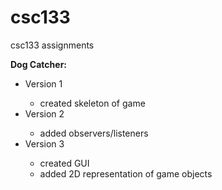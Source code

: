 # csc133
csc133 assignments

<strong>Dog Catcher:</strong></br>
<ul>
  <li>Version 1</li>
  <ul>
    <li>created skeleton of game</li>
  </ul>
  <li>Version 2</li>
  <ul>
    <li>added observers/listeners</li>
  </ul>
  <li>Version 3</li>
  <ul>
    <li>created GUI</li>
    <li>added 2D representation of game objects</li>
  </ul>
</ul>
